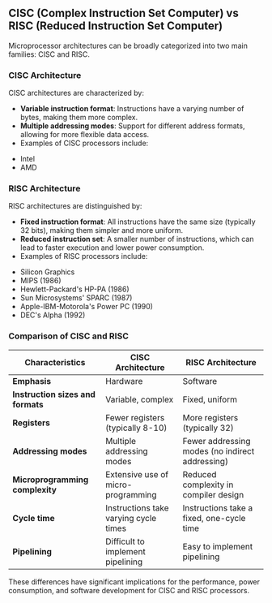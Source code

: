 ## CISC (Complex Instruction Set Computer) vs RISC (Reduced Instruction Set Computer)

Microprocessor architectures can be broadly categorized into two main families: CISC
and RISC.

### CISC Architecture

CISC architectures are characterized by:

- **Variable instruction format**: Instructions have a varying number of bytes, making
  them more complex.
- **Multiple addressing modes**: Support for different address formats, allowing for
  more flexible data access.
- Examples of CISC processors include:

* Intel
* AMD

### RISC Architecture

RISC architectures are distinguished by:

- **Fixed instruction format**: All instructions have the same size (typically 32
  bits), making them simpler and more uniform.
- **Reduced instruction set**: A smaller number of instructions, which can lead to
  faster execution and lower power consumption.
- Examples of RISC processors include:

* Silicon Graphics
* MIPS (1986)
* Hewlett-Packard's HP-PA (1986)
* Sun Microsystems' SPARC (1987)
* Apple-IBM-Motorola's Power PC (1990)
* DEC's Alpha (1992)

### Comparison of CISC and RISC

| **Characteristics**               | **CISC Architecture**                 | **RISC Architecture**                           |
| --------------------------------- | ------------------------------------- | ----------------------------------------------- |
| **Emphasis**                      | Hardware                              | Software                                        |
| **Instruction sizes and formats** | Variable, complex                     | Fixed, uniform                                  |
| **Registers**                     | Fewer registers (typically 8-10)      | More registers (typically 32)                   |
| **Addressing modes**              | Multiple addressing modes             | Fewer addressing modes (no indirect addressing) |
| **Microprogramming complexity**   | Extensive use of micro-programming    | Reduced complexity in compiler design           |
| **Cycle time**                    | Instructions take varying cycle times | Instructions take a fixed, one-cycle time       |
| **Pipelining**                    | Difficult to implement pipelining     | Easy to implement pipelining                    |

These differences have significant implications for the performance, power consumption,
and software development for CISC and RISC processors.
